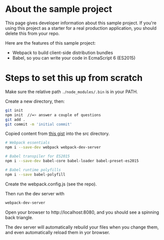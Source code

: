 # About the sample project

This page gives developer information about this sample project.
If you're using this project as a starter for a real production
application, you should delete this from your repo.

Here are the features of this sample project:

* Webpack to build client-side distribution bundles
* Babel, so you can write your code in EcmaScript 6 (ES2015)


# Steps to set this up from scratch

Make sure the relative path `./node_modules/.bin` is in your
PATH.

Create a new directory, then:

```bash
git init
npm init  //=> answer a couple of questions
git add . 
git commit -m 'initial commit'
```

Copied content from [this 
gist]( https://gist.github.com/jamesknelson/9b7db05268e747b4aa4d)
into the src directory.

```bash
# Webpack essentials
npm i --save-dev webpack webpack-dev-server 

# Babel transpiler for ES2015
npm i --save-dev babel-core babel-loader babel-preset-es2015

# Babel runtime polyfills
npm i --save babel-polyfill
```

Create the webpack.config.js (see the repo).

Then run the dev server with

```bash
webpack-dev-server
```

Open your browser to http://localhost:8080, and you should see
a spinning back triangle.

The dev server will automatically rebuild your files when you
change them, and even automatically reload them in yor browser.


